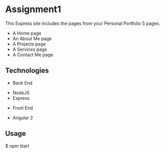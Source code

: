 

# Assignment1

This Express site includes the pages from your Personal Portfolio 5 pages.<br />
 * A Home page
 * An About Me page
 * A Projects page
 * A Services page
 * A Contact Me page
 
## Technologies

* Back End
 - NodeJS
 - Express

* Front End
 - Angular 2

## Usage

$ npm start <br />